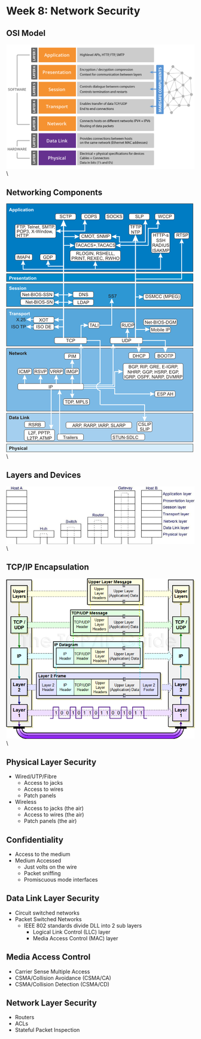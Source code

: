 # Week 8: Network Security

## OSI Model

![OSI Model](resources/osi.png)
\ 

## Networking Components

![TCP Map](resources/tcpipmap.gif)
\ 

## Layers and Devices

![Layers and Devices](resources/layers.jpg)
\ 

## TCP/IP Encapsulation

![IP Encapsulation](resources/ipencap.png)
\ 

## Physical Layer Security
- Wired/UTP/Fibre
    - Access to jacks
    - Access to wires
    - Patch panels
- Wireless
    - Access to jacks (the air)
    - Access to wires (the air)
    - Patch panels (the air)

## Confidentiality
- Access to the medium
- Medium Accessed
    - Just volts on the wire
    - Packet sniffing
    - Promiscuous mode interfaces

## Data Link Layer Security
- Circuit switched networks
- Packet Switched Networks
    - IEEE 802 standards divide DLL into 2 sub layers
        - Logical Link Control (LLC) layer
        - Media Access Control  (MAC) layer

## Media Access Control
- Carrier Sense Multiple Access
- CSMA/Collision Avoidance (CSMA/CA)
- CSMA/Collision Detection (CSMA/CD)

## Network Layer Security
- Routers
- ACLs
- Stateful Packet Inspection
